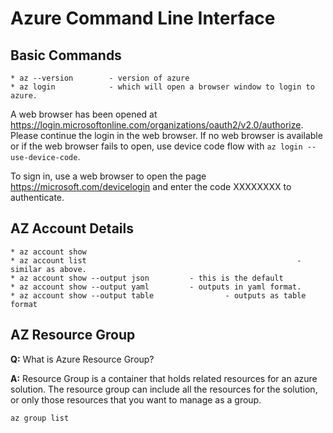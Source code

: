 Azure Command Line Interface 
============================

**Basic Commands** 
------------------

``` {.bash}
* az --version        - version of azure
* az login            - which will open a browser window to login to azure.
```

A web browser has been opened at
<https://login.microsoftonline.com/organizations/oauth2/v2.0/authorize>.
Please continue the login in the web browser. If no web browser is
available or if the web browser fails to open, use device code flow with
`az login --use-device-code`.

To sign in, use a web browser to open the page
<https://microsoft.com/devicelogin> and enter the code XXXXXXXX to
authenticate.

**AZ Account Details** 
----------------------

``` {.bash}
* az account show
* az account list                                               - similar as above.
* az account show --output json         - this is the default
* az account show --output yaml         - outputs in yaml format.
* az account show --output table                - outputs as table format
```

**AZ Resource Group** 
---------------------

**Q:** What is Azure Resource Group?

**A:** Resource Group is a container that holds related resources for an
azure solution. The resource group can include all the resources for the
solution, or only those resources that you want to manage as a group.

``` {.bash}
az group list
```
